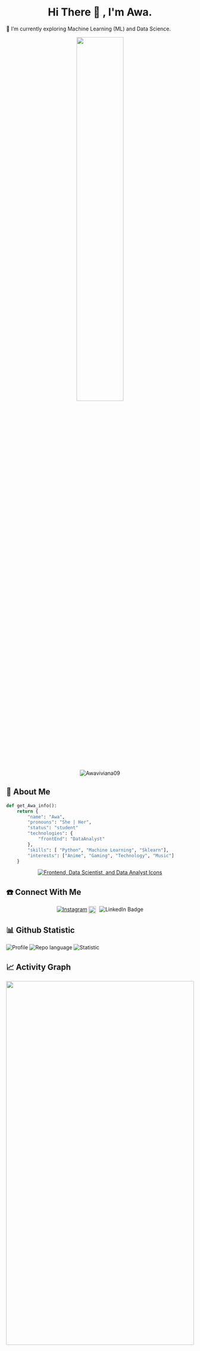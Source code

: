 
<!--
Copyright (c) 2024 Awa. All Rights Reserved.

This project is licensed under the MIT License.
You may obtain a copy of the License at:

    
    https://github.com/Awaviviana09
-->

<h1 align="center">Hi There 👋 , I'm Awa. </h1> 🌱 I’m currently exploring Machine Learning (ML) and Data Science.

<p align="center">
     <a href="https://github.com/Awaviviana09"><img src="https://github.com/user-attachments/assets/fc18b914-09d1-4074-970a-e07c8cda933c" width="50%" height="50%"/><a>
</p>




<p align="center"> <img src="https://komarev.com/ghpvc/?username=Awaviviana09&label=Profile%20views&color=0e75b6&style=flat" alt="Awaviviana09" /> </p>


## 🚀 About Me
```py
def get_Awa_info():
    return {
        "name": "Awa",
        "pronouns": "She | Her",
        "status": "student"
        "technologies": {
            "frontEnd": "DataAnalyst"
        },
        "skills": [ "Python", "Machine Learning", "Sklearn"],
        "interests": ["Anime", "Gaming", "Technology", "Music"]
    }
```

<p align="center">
  <a href="https://github.com/Awaviviana09">
    <img src="https://skillicons.dev/icons?i=html,css,js,react,bootstrap,figma,vscode,python,tensorflow,github,powerbi,excel&theme=light" alt="Frontend, Data Scientist, and Data Analyst Icons" />
    

  </a>
</p>

## ☎️ Connect With Me
<p align="center">
<a href="https://www.instagram.com/zahzxn0.0?igsh=OW9xbjBzNnluY3o3" target="_blank"><img src="https://img.shields.io/badge/Instagram-%23E4405F.svg?&style=flat-square&logo=instagram&logoColor=white" alt="Instagram"></a>
<a href="https://www.linkedin.com/in/awagenovieve/" target="_blank" style="text-decoration: none;">
    <img src="https://cdn-icons-png.flaticon.com/512/174/174857.png" alt="LinkedIn Icon" style="width: 20px; height: 20px; vertical-align: middle; margin-right: 5px;">
    <img src="https://img.shields.io/badge/LinkedIn-%230077B5.svg?&style=flat-square&logo=linkedin&logoColor=white" alt="LinkedIn Badge">
</a>

</p>


## 📊 Github Statistic

![Profile](https://github-profile-summary-cards.vercel.app/api/cards/profile-details?username=Awaviviana09&theme=tokyonight)
![Repo language](https://github-profile-summary-cards.vercel.app/api/cards/repos-per-language?username=Awaviviana09&theme=jolly)
![Statistic](http://github-profile-summary-cards.vercel.app/api/cards/stats?username=Awaviviana09&theme=tokyonight)


## 📈 Activity Graph
<p align="center">
<a href="https://github.com/Awaviviana09">
 <img src="https://github-readme-activity-graph.vercel.app/graph?username=Awaviviana09&theme=dracula&area=true&hide_border=true#gh-dark-mode-only" width="100%" height="50%">
</a>
</p>


